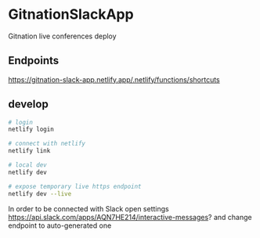 # GitnationSlackApp
Gitnation live conferences deploy

## Endpoints

https://gitnation-slack-app.netlify.app/.netlify/functions/shortcuts


## develop

```sh
# login
netlify login

# connect with netlify
netlify link

# local dev
netlify dev

# expose temporary live https endpoint
netlify dev --live
```

In order to be connected with Slack open settings https://api.slack.com/apps/AQN7HE214/interactive-messages?
and change endpoint to auto-generated one
